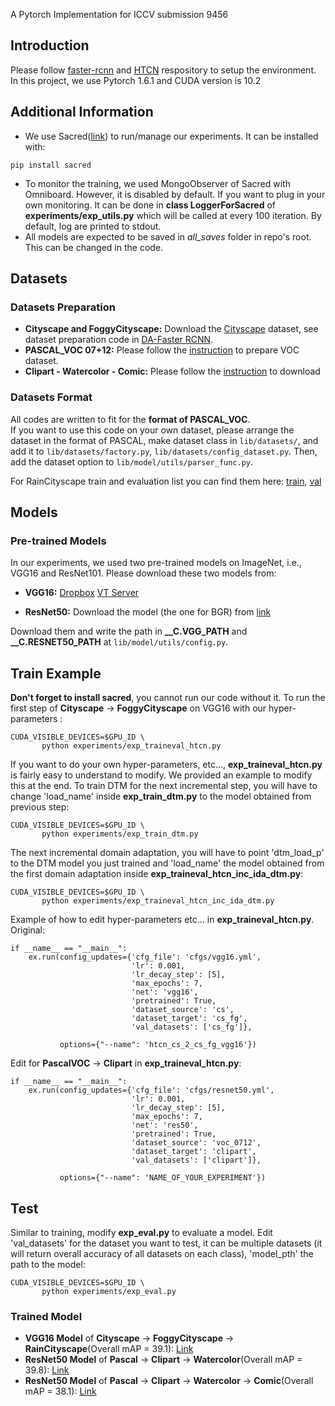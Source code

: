 A Pytorch Implementation for ICCV submission 9456

## Introduction
Please follow [faster-rcnn](https://github.com/jwyang/faster-rcnn.pytorch/tree/pytorch-1.0) and [HTCN](https://github.com/chaoqichen/HTCN) respository to setup the environment. In this project, we use Pytorch 1.6.1 and CUDA version is 10.2

## Additional Information
 - We use Sacred([link](https://sacred.readthedocs.io/en/stable/)) to run/manage our experiments. It can be installed with:
 ```
 pip install sacred
 ```
 - To monitor the training, we used MongoObserver of Sacred with Omniboard. However, it is disabled by default. If you want to plug in your own monitoring. It can be done in **class LoggerForSacred** of **experiments/exp_utils.py** which will be called at every 100 iteration. By default, log are printed to stdout.
 - All models are expected to be saved in *all_saves* folder in repo's root. This can be changed in the code.

## Datasets
### Datasets Preparation
* **Cityscape and FoggyCityscape:** Download the [Cityscape](https://www.cityscapes-dataset.com/) dataset, see dataset preparation code in [DA-Faster RCNN](https://github.com/yuhuayc/da-faster-rcnn/tree/master/prepare_data).
* **PASCAL_VOC 07+12:** Please follow the [instruction](https://github.com/rbgirshick/py-faster-rcnn#beyond-the-demo-installation-for-training-and-testing-models) to prepare VOC dataset.
* **Clipart - Watercolor - Comic:** Please follow the [instruction](https://github.com/naoto0804/cross-domain-detection/tree/master/datasets) to download

### Datasets Format
All codes are written to fit for the **format of PASCAL_VOC**.  
If you want to use this code on your own dataset, please arrange the dataset in the format of PASCAL, make dataset class in ```lib/datasets/```, and add it to ```lib/datasets/factory.py```, ```lib/datasets/config_dataset.py```. Then, add the dataset option to ```lib/model/utils/parser_func.py```.

For RainCityscape train and evaluation list you can find them here: [train](https://drive.google.com/file/d/1K9TILq7zmecvuiDNGeHnYaulXhcJaX2N/view?usp=sharing), [val](https://drive.google.com/file/d/1lTOjhGxcAsKS1HtAU-vE3eaTmqwoHF36/view?usp=sharing)

## Models
### Pre-trained Models
In our experiments, we used two pre-trained models on ImageNet, i.e., VGG16 and ResNet101. Please download these two models from:
* **VGG16:** [Dropbox](https://www.dropbox.com/s/s3brpk0bdq60nyb/vgg16_caffe.pth?dl=0)  [VT Server](https://filebox.ece.vt.edu/~jw2yang/faster-rcnn/pretrained-base-models/vgg16_caffe.pth)

* **ResNet50:** Download the model (the one for BGR) from [link](https://github.com/ruotianluo/pytorch-resnet)

Download them and write the path in **__C.VGG_PATH** and **__C.RESNET50_PATH** at ```lib/model/utils/config.py```.

## Train Example

**Don't forget to install sacred**, you cannot run our code without it.
To run the first step of **Cityscape** -> **FoggyCityscape** on VGG16 with our hyper-parameters :

```
CUDA_VISIBLE_DEVICES=$GPU_ID \
       python experiments/exp_traineval_htcn.py
```
If you want to do your own hyper-parameters, etc..., **exp_traineval_htcn.py** is fairly easy to understand to modify. We provided an example to modify this at the end.
To train DTM for the next incremental step, you will have to change 'load_name' inside **exp_train_dtm.py** to the model obtained from previous step:
```
CUDA_VISIBLE_DEVICES=$GPU_ID \
       python experiments/exp_train_dtm.py
```
The next incremental domain adaptation, you will have to point 'dtm_load_p' to the DTM model you just trained and 'load_name' the model obtained from the first domain adaptation inside **exp_traineval_htcn_inc_ida_dtm.py**:
```
CUDA_VISIBLE_DEVICES=$GPU_ID \
       python experiments/exp_traineval_htcn_inc_ida_dtm.py
```

Example of how to edit hyper-parameters etc... in **exp_traineval_htcn.py**.
Original:
```
if __name__ == "__main__":
    ex.run(config_updates={'cfg_file': 'cfgs/vgg16.yml',
                           'lr': 0.001,
                           'lr_decay_step': [5],
                           'max_epochs': 7,
                           'net': 'vgg16',
                           'pretrained': True,
                           'dataset_source': 'cs',
                           'dataset_target': 'cs_fg',
                           'val_datasets': ['cs_fg']},

           options={"--name": 'htcn_cs_2_cs_fg_vgg16'})
```
Edit for **PascalVOC** -> **Clipart** in **exp_traineval_htcn.py**:
```
if __name__ == "__main__":
    ex.run(config_updates={'cfg_file': 'cfgs/resnet50.yml',
                           'lr': 0.001,
                           'lr_decay_step': [5],
                           'max_epochs': 7,
                           'net': 'res50',
                           'pretrained': True,
                           'dataset_source': 'voc_0712',
                           'dataset_target': 'clipart',
                           'val_datasets': ['clipart']},

           options={"--name": 'NAME_OF_YOUR_EXPERIMENT'})
```

## Test

Similar to training, modify **exp_eval.py** to evaluate a model.
Edit 'val_datasets' for the dataset you want to test, it can be multiple datasets (it will return overall accuracy of all datasets on each class), 'model_pth' the path to the model:
```
CUDA_VISIBLE_DEVICES=$GPU_ID \
       python experiments/exp_eval.py 
```

### Trained Model

- **VGG16 Model** of **Cityscape** -> **FoggyCityscape** -> **RainCityscape**(Overall mAP = 39.1): [Link](https://drive.google.com/file/d/1jx5oiUYAPWCxMnQn6sBlWDaDr2EmbxII/view?usp=sharing)
- **ResNet50 Model** of **Pascal** -> **Clipart** -> **Watercolor**(Overall mAP = 39.8): [Link](https://drive.google.com/file/d/1nDp1bEPaDB-I5nBBjGc3TfPd5etKxVaJ/view?usp=sharing)
- **ResNet50 Model** of **Pascal** -> **Clipart** -> **Watercolor** -> **Comic**(Overall mAP = 38.1): [Link](https://drive.google.com/file/d/1R4FwIoD-mOJ8SS_awZfBgDlY6AZvN3ox/view?usp=sharing)
